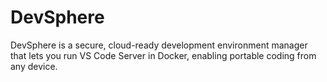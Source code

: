 # DevSphere
DevSphere is a secure, cloud-ready development environment manager that lets you run VS Code Server in Docker, enabling portable coding from any device.
